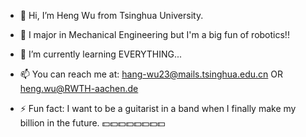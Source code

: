 - 👋 Hi, I’m Heng Wu from Tsinghua University.
- 👀 I major in Mechanical Engineering but I'm a big fun of robotics!! 
- 🌱 I’m currently learning EVERYTHING...

- 📫 You can reach me at: hang-wu23@mails.tsinghua.edu.cn  OR  heng.wu@RWTH-aachen.de

- ⚡ Fun fact: I want to be a guitarist in a band when I finally make my billion in the future. 💵💵💵💵💵💵💵💵

<!---
Splurge2001/Splurge2001 is a ✨ special ✨ repository because its `README.md` (this file) appears on your GitHub profile.
You can click the Preview link to take a look at your changes.
--->
